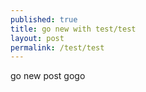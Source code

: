 ```yaml
---
published: true
title: go new with test/test
layout: post
permalink: /test/test
---
```

go new post gogo